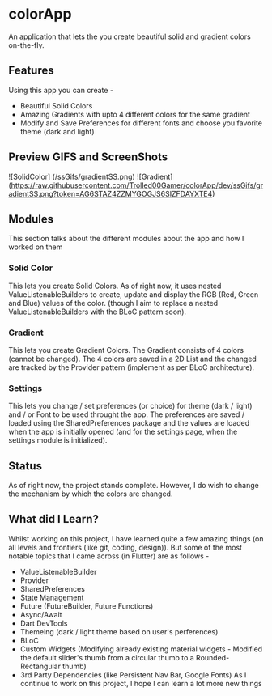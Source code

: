# colorApp

An application that lets the you create beautiful solid and gradient colors on-the-fly.

## Features
Using this app you can create -
- Beautiful Solid Colors 
- Amazing Gradients with upto 4 different colors for the same gradient
- Modify and Save Preferences for different fonts and choose you favorite theme (dark and light)

## Preview GIFS and ScreenShots
![SolidColor] (/ssGifs/gradientSS.png)
![Gradient] (https://raw.githubusercontent.com/Trolled00Gamer/colorApp/dev/ssGifs/gradientSS.png?token=AG6STAZ4ZZMYGOGJS6SIZFDAYXTE4)

## Modules
This section talks about the different modules about the app and how I worked on them

 ### Solid Color
 This lets you create Solid Colors.
 As of right now, it uses nested ValueListenableBuilders to create, update and display the RGB (Red, Green and Blue) values of the color. (though I aim to replace a nested ValueListenableBuilders with the BLoC pattern soon).
 
 ### Gradient
 This lets you create Gradient Colors. 
 The Gradient consists of 4 colors (cannot be changed). The 4 colors are saved in a 2D List and the changed are tracked by the Provider pattern (implement as per BLoC architecture).
 
 ### Settings
 This lets you change / set preferences (or choice) for theme (dark / light) and / or Font to be used throught the app.
 The preferences are saved / loaded using the SharedPreferences package and the values are loaded when the app is initially opened (and for the settings page, when the settings module is initialized).
 
 ## Status
 As of right now, the project stands complete. However, I do wish to change the mechanism by which the colors are changed.
 
 ## What did I Learn?
 Whilst working on this project, I have learned quite a few amazing things (on all levels and frontiers (like git, coding, design)). But some of the most notable topics that I came across (in Flutter) are as follows -
 - ValueListenableBuilder
 - Provider
 - SharedPreferences
 - State Management
 - Future (FutureBuilder, Future Functions)
 - Async/Await
 - Dart DevTools
 - Themeing (dark / light theme based on user's perferences)
 - BLoC
 - Custom Widgets (Modifying already existing material widgets - Modified the default slider's thumb from a circular thumb to a Rounded-Rectangular thumb)
 - 3rd Party Dependencies (like Persistent Nav Bar, Google Fonts)
 As I continue to work on this project, I hope I can learn a lot more new things
